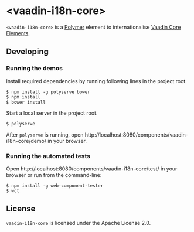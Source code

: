 # &lt;vaadin-i18n-core&gt;

`<vaadin-i18n-core>` is a [Polymer](http://polymer-project.org) element to internationalise [Vaadin Core Elements](https://vaadin.com/elements).

## Developing

### Running the demos

Install required dependencies by running following lines in the project root.
```shell
$ npm install -g polyserve bower
$ npm install
$ bower install
```

Start a local server in the project root.
```shell
$ polyserve
```

After `polyserve` is running, open http://localhost:8080/components/vaadin-i18n-core/demo/ in your browser.

### Running the automated tests

Open http://localhost:8080/components/vaadin-i18n-core/test/ in your browser or
run from the command-line:
```shell
$ npm install -g web-component-tester
$ wct
```

## License

`vaadin-i18n-core` is licensed under the Apache License 2.0.
